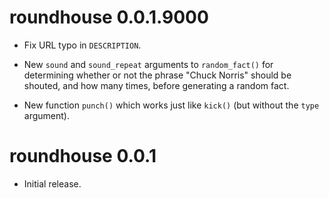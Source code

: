 # roundhouse 0.0.1.9000

* Fix URL typo in `DESCRIPTION`.

* New `sound` and `sound_repeat` arguments to `random_fact()` for determining whether or not the phrase "Chuck Norris" should be shouted, and how many times, before generating a random fact.

* New function `punch()` which works just like `kick()` (but without the `type` argument).


# roundhouse 0.0.1

* Initial release.
